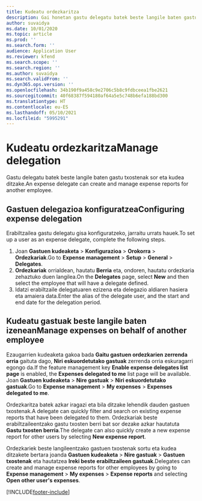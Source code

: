 ```yaml
---
title: Kudeatu ordezkaritza
description: Gai honetan gastu delegatu batek beste langile baten gastu txostenak nola sortu eta kudeatu ditzakeen buruzko informazioa ematen da.
author: suvaidya
ms.date: 10/01/2020
ms.topic: article
ms.prod: ''
ms.search.form: ''
audience: Application User
ms.reviewer: kfend
ms.search.scope: ''
ms.search.region: ''
ms.author: suvaidya
ms.search.validFrom: ''
ms.dyn365.ops.version: ''
ms.openlocfilehash: 34b190f9a458c9e2706c5b8c9fdbceea1fbe2621
ms.sourcegitcommit: 40f68387f594180af64a5e5c748b6efa188bd300
ms.translationtype: HT
ms.contentlocale: eu-ES
ms.lasthandoff: 05/10/2021
ms.locfileid: "5995291"
---
```

# <a name="manage-delegation"></a><span data-ttu-id="b6d88-103">Kudeatu ordezkaritza</span><span class="sxs-lookup"><span data-stu-id="b6d88-103">Manage delegation</span></span>
<span data-ttu-id="b6d88-104">Gastu delegatu batek beste langile baten gastu txostenak sor eta kudea ditzake.</span><span class="sxs-lookup"><span data-stu-id="b6d88-104">An expense delegate can create and manage expense reports for another employee.</span></span>

## <a name="configuring-expense-delegation"></a><span data-ttu-id="b6d88-105">Gastuen delegazioa konfiguratzea</span><span class="sxs-lookup"><span data-stu-id="b6d88-105">Configuring expense delegation</span></span>

<span data-ttu-id="b6d88-106">Erabiltzailea gastu delegatu gisa konfiguratzeko, jarraitu urrats hauek.</span><span class="sxs-lookup"><span data-stu-id="b6d88-106">To set up a user as an expense delegate, complete the following steps.</span></span> 
1. <span data-ttu-id="b6d88-107">Joan **Gastuen kudeaketa** > **Konfigurazioa** > **Orokorra** > **Ordezkariak**.</span><span class="sxs-lookup"><span data-stu-id="b6d88-107">Go to **Expense management** > **Setup** > **General** > **Delegates**.</span></span> 
2. <span data-ttu-id="b6d88-108">**Ordezkariak** orrialdean, hautatu **Berria** eta, ondoren, hautatu ordezkaria zehaztuko duen langilea.</span><span class="sxs-lookup"><span data-stu-id="b6d88-108">On the **Delegates** page, select **New** and then select the employee that will have a delegate defined.</span></span> 
3. <span data-ttu-id="b6d88-109">Idatzi erabiltzaile delegatuaren ezizena eta delegazio aldiaren hasiera eta amaiera data.</span><span class="sxs-lookup"><span data-stu-id="b6d88-109">Enter the alias of the delegate user, and the start and end date for the delegation period.</span></span>

## <a name="manage-expenses-on-behalf-of-another-employee"></a><span data-ttu-id="b6d88-110">Kudeatu gastuak beste langile baten izenean</span><span class="sxs-lookup"><span data-stu-id="b6d88-110">Manage expenses on behalf of another employee</span></span>

<span data-ttu-id="b6d88-111">Ezaugarrien kudeaketa gakoa bada **Gaitu gastuen ordezkarien zerrenda orria** gaituta dago, **Niri eskuordetutako gastuak** zerrenda orria eskuragarri egongo da.</span><span class="sxs-lookup"><span data-stu-id="b6d88-111">If the feature management key **Enable expense delegates list page** is enabled, the **Expenses delegated to me** list page will be available.</span></span> <span data-ttu-id="b6d88-112">Joan **Gastuen kudeaketa** > **Nire gastuak** > **Niri eskuordetutako gastuak**.</span><span class="sxs-lookup"><span data-stu-id="b6d88-112">Go to **Expense management** > **My expenses** > **Expenses delegated to me**.</span></span>

<span data-ttu-id="b6d88-113">Ordezkaritza batek azkar iragazi eta bila ditzake lehendik dauden gastuen txostenak.</span><span class="sxs-lookup"><span data-stu-id="b6d88-113">A delegate can quickly filter and search on existing expense reports that have been delegated to them.</span></span> <span data-ttu-id="b6d88-114">Ordezkariak beste erabiltzaileentzako gastu txosten berri bat sor dezake azkar hautatuta **Gastu txosten berria**.</span><span class="sxs-lookup"><span data-stu-id="b6d88-114">The delegate can also quickly create a new expense report for other users by selecting **New expense report**.</span></span>

<span data-ttu-id="b6d88-115">Ordezkariek beste langileentzako gastuen txostenak sortu eta kudea ditzakete bertara joanda **Gastuen kudeaketa** > **Nire gastuak** > **Gastuen txostenak** eta hautatzea **Ireki beste erabiltzaileen gastuak**.</span><span class="sxs-lookup"><span data-stu-id="b6d88-115">Delegates can create and manage expense reports for other employees by going to **Expense management** > **My expenses** > **Expense reports** and selecting **Open other user's expenses**.</span></span>


[!INCLUDE[footer-include](../includes/footer-banner.md)]